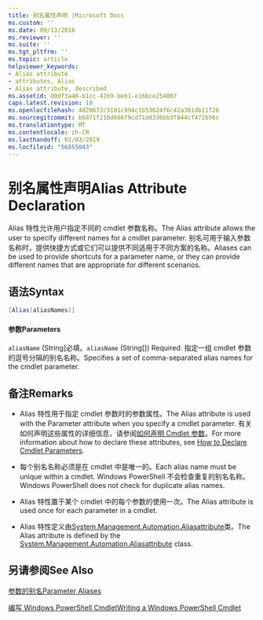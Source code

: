 ```yaml
---
title: 别名属性声明 |Microsoft Docs
ms.custom: ''
ms.date: 09/13/2016
ms.reviewer: ''
ms.suite: ''
ms.tgt_pltfrm: ''
ms.topic: article
helpviewer_keywords:
- Alias attribute
- attributes, Alias
- Alias attribute, described
ms.assetid: d0df3a46-b1cc-42b9-beb1-e16bce254007
caps.latest.revision: 10
ms.openlocfilehash: 4d20672c5181c994c1b53624f6c42a301db11f26
ms.sourcegitcommit: b6871f21bd666f9cd71dd336bb3f844cf472b56c
ms.translationtype: MT
ms.contentlocale: zh-CN
ms.lasthandoff: 02/03/2019
ms.locfileid: "56855043"
---
```

# <a name="alias-attribute-declaration"></a><span data-ttu-id="b4d9f-102">别名属性声明</span><span class="sxs-lookup"><span data-stu-id="b4d9f-102">Alias Attribute Declaration</span></span>

<span data-ttu-id="b4d9f-103">Alias 特性允许用户指定不同的 cmdlet 参数名称。</span><span class="sxs-lookup"><span data-stu-id="b4d9f-103">The Alias attribute allows the user to specify different names for a cmdlet parameter.</span></span> <span data-ttu-id="b4d9f-104">别名可用于输入参数名称时，提供快捷方式或它们可以提供不同适用于不同方案的名称。</span><span class="sxs-lookup"><span data-stu-id="b4d9f-104">Aliases can be used to provide shortcuts for a parameter name, or they can provide different names that are appropriate for different scenarios.</span></span>

## <a name="syntax"></a><span data-ttu-id="b4d9f-105">语法</span><span class="sxs-lookup"><span data-stu-id="b4d9f-105">Syntax</span></span>

```csharp
[Alias(aliasNames)]
```

#### <a name="parameters"></a><span data-ttu-id="b4d9f-106">参数</span><span class="sxs-lookup"><span data-stu-id="b4d9f-106">Parameters</span></span>

<span data-ttu-id="b4d9f-107">`aliasName` (String]必填。</span><span class="sxs-lookup"><span data-stu-id="b4d9f-107">`aliasName` (String[]) Required.</span></span> <span data-ttu-id="b4d9f-108">指定一组 cmdlet 参数的逗号分隔的别名名称。</span><span class="sxs-lookup"><span data-stu-id="b4d9f-108">Specifies a set of comma-separated alias names for the cmdlet parameter.</span></span>

## <a name="remarks"></a><span data-ttu-id="b4d9f-109">备注</span><span class="sxs-lookup"><span data-stu-id="b4d9f-109">Remarks</span></span>

- <span data-ttu-id="b4d9f-110">Alias 特性用于指定 cmdlet 参数时的参数属性。</span><span class="sxs-lookup"><span data-stu-id="b4d9f-110">The Alias attribute is used with the Parameter attribute when you specify a cmdlet parameter.</span></span> <span data-ttu-id="b4d9f-111">有关如何声明这些属性的详细信息，请参阅[如何声明 Cmdlet 参数](./how-to-declare-cmdlet-parameters.md)。</span><span class="sxs-lookup"><span data-stu-id="b4d9f-111">For more information about how to declare these attributes, see [How to Declare Cmdlet Parameters](./how-to-declare-cmdlet-parameters.md).</span></span>

- <span data-ttu-id="b4d9f-112">每个别名名称必须是在 cmdlet 中是唯一的。</span><span class="sxs-lookup"><span data-stu-id="b4d9f-112">Each alias name must be unique within a cmdlet.</span></span> <span data-ttu-id="b4d9f-113">Windows PowerShell 不会检查重复的别名名称。</span><span class="sxs-lookup"><span data-stu-id="b4d9f-113">Windows PowerShell does not check for duplicate alias names.</span></span>

- <span data-ttu-id="b4d9f-114">Alias 特性置于某个 cmdlet 中的每个参数的使用一次。</span><span class="sxs-lookup"><span data-stu-id="b4d9f-114">The Alias attribute is used once for each parameter in a cmdlet.</span></span>

- <span data-ttu-id="b4d9f-115">Alias 特性定义由[System.Management.Automation.Aliasattribute](/dotnet/api/System.Management.Automation.AliasAttribute)类。</span><span class="sxs-lookup"><span data-stu-id="b4d9f-115">The Alias attribute is defined by the [System.Management.Automation.Aliasattribute](/dotnet/api/System.Management.Automation.AliasAttribute) class.</span></span>

## <a name="see-also"></a><span data-ttu-id="b4d9f-116">另请参阅</span><span class="sxs-lookup"><span data-stu-id="b4d9f-116">See Also</span></span>

[<span data-ttu-id="b4d9f-117">参数的别名</span><span class="sxs-lookup"><span data-stu-id="b4d9f-117">Parameter Aliases</span></span>](./parameter-aliases.md)

[<span data-ttu-id="b4d9f-118">编写 Windows PowerShell Cmdlet</span><span class="sxs-lookup"><span data-stu-id="b4d9f-118">Writing a Windows PowerShell Cmdlet</span></span>](./writing-a-windows-powershell-cmdlet.md)
